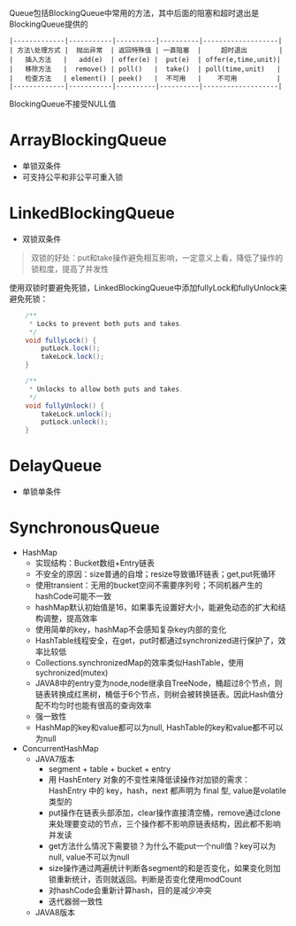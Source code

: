 
Queue包括BlockingQueue中常用的方法，其中后面的阻塞和超时退出是BlockingQueue提供的
```
|-------------|-----------|----------|----------|-------------------|
| 方法\处理方式 |	 抛出异常  | 返回特殊值 | 一直阻塞  |     超时退出        |
|   插入方法   |   add(e)  | offer(e) |  put(e)  | offer(e,time,unit)|
|   移除方法   |  remove() | poll()   |  take()  | poll(time,unit)   |
|   检查方法   | element() | peek()   |  不可用   |    不可用          |
|-------------|-----------|----------|----------|-------------------|
```

BlockingQueue不接受NULL值

# ArrayBlockingQueue

* 单锁双条件
* 可支持公平和非公平可重入锁

# LinkedBlockingQueue

* 双锁双条件


>双锁的好处：put和take操作避免相互影响，一定意义上看，降低了操作的锁粒度，提高了并发性

使用双锁时要避免死锁，LinkedBlockingQueue中添加fullyLock和fullyUnlock来避免死锁：
```java
    /**
     * Locks to prevent both puts and takes.
     */
    void fullyLock() {
        putLock.lock();
        takeLock.lock();
    }

    /**
     * Unlocks to allow both puts and takes.
     */
    void fullyUnlock() {
        takeLock.unlock();
        putLock.unlock();
    }
```

# DelayQueue
* 单锁单条件

# SynchronousQueue




* HashMap
  * 实现结构：Bucket数组+Entry链表
  * 不安全的原因：size普通的自增；resize导致循环链表；get,put死循环
  * 使用transient：无用的bucket空间不需要序列号；不同机器产生的hashCode可能不一致
  * hashMap默认初始值是16，如果事先设置好大小，能避免动态的扩大和结构调整，提高效率
  * 使用简单的key，hashMap不会感知复杂key内部的变化
  * HashTable线程安全，在get，put时都通过synchronized进行保护了，效率比较低
  * Collections.synchronizedMap的效率类似HashTable，使用sychronized(mutex)
  * JAVA8中的entry变为node,node继承自TreeNode，桶超过8个节点，则链表转换成红黑树，桶低于6个节点，则树会被转换链表。因此Hash值分配不均匀时也能有很高的查询效率
  * 强一致性
  * HashMap的key和value都可以为null, HashTable的key和value都不可以为null
* ConcurrentHashMap
  * JAVA7版本
    * segment + table + bucket + entry
    * 用 HashEntery 对象的不变性来降低读操作对加锁的需求：HashEntry 中的 key，hash，next 都声明为 final 型, value是volatile类型的
    * put操作在链表头部添加，clear操作直接清空桶，remove通过clone来处理要变动的节点，三个操作都不影响原链表结构，因此都不影响并发读
    * get方法什么情况下需要锁？为什么不能put一个null值？key可以为null, value不可以为null
    * size操作通过两遍统计判断各segment的和是否变化，如果变化则加锁重新统计，否则就返回。判断是否变化使用modCount
    * 对hashCode会重新计算hash，目的是减少冲突
    * 迭代器弱一致性
  * JAVA8版本